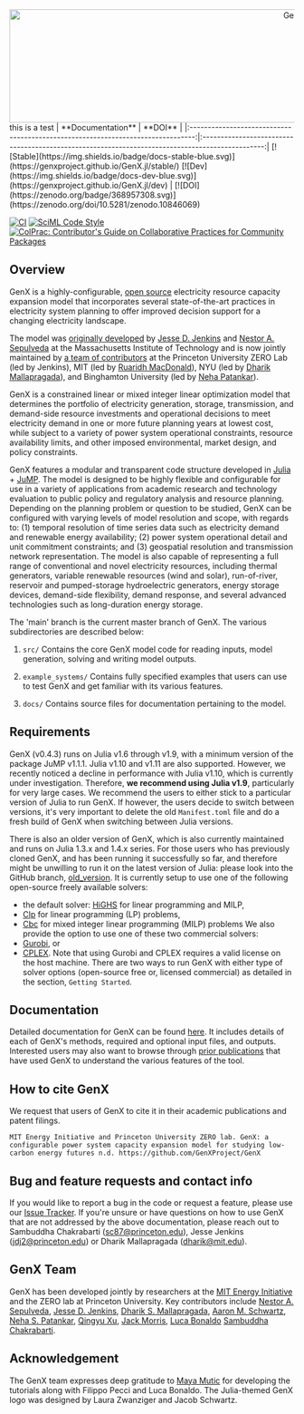 <div align="center"> <img src="docs/src/assets/logo_readme.svg"  height ="200"width="1000" alt="GenX.jl"></img></div>
this is a test
|  **Documentation** | **DOI** |
|:-------------------------------------------------------------------------------:|:-----------------------------------------------------------------------------------------------:|
[![Stable](https://img.shields.io/badge/docs-stable-blue.svg)](https://genxproject.github.io/GenX.jl/stable/) [![Dev](https://img.shields.io/badge/docs-dev-blue.svg)](https://genxproject.github.io/GenX.jl/dev) | [![DOI](https://zenodo.org/badge/368957308.svg)](https://zenodo.org/doi/10.5281/zenodo.10846069) 

[![CI](https://github.com/GenXProject/GenX/actions/workflows/ci.yml/badge.svg)](https://github.com/GenXProject/GenX/actions/workflows/ci.yml) [![SciML Code Style](https://img.shields.io/static/v1?label=code%20style&message=SciML&color=9558b2&labelColor=389826)](https://github.com/SciML/SciMLStyle) [![ColPrac: Contributor's Guide on Collaborative Practices for Community Packages](https://img.shields.io/badge/ColPrac-Contributor's%20Guide-blueviolet)](https://github.com/SciML/ColPrac)

## Overview
GenX is a highly-configurable, [open source](https://github.com/GenXProject/GenX/blob/main/LICENSE) electricity resource capacity expansion model 
that incorporates several state-of-the-art practices in electricity system planning to offer improved decision support for a changing electricity landscape. 

The model was [originally developed](https://energy.mit.edu/publication/enhanced-decision-support-changing-electricity-landscape/) by 
[Jesse D. Jenkins](https://mae.princeton.edu/people/faculty/jenkins) and 
[Nestor A. Sepulveda](https://energy.mit.edu/profile/nestor-sepulveda/) at the Massachusetts Institute of Technology and is now jointly maintained by 
[a team of contributors](https://github.com/GenXProject/GenX#genx-team) at the Princeton University ZERO Lab (led by Jenkins), MIT (led by [Ruaridh MacDonald](https://energy.mit.edu/profile/ruaridh-macdonald/)), NYU (led by [Dharik Mallapragada](https://engineering.nyu.edu/faculty/dharik-mallapragada)), and Binghamton University (led by [Neha Patankar](https://www.binghamton.edu/ssie/people/profile.html?id=npatankar)).

GenX is a constrained linear or mixed integer linear optimization model that determines the portfolio of electricity generation, 
storage, transmission, and demand-side resource investments and operational decisions to meet electricity demand in one or more future planning years at lowest cost,
while subject to a variety of power system operational constraints, resource availability limits, and other imposed environmental, market design, and policy constraints.

GenX features a modular and transparent code structure developed in [Julia](http://julialang.org/) + [JuMP](http://jump.dev/).
The model is designed to be highly flexible and configurable for use in a variety of applications from academic research and technology evaluation to public policy and regulatory analysis and resource planning.
Depending on the planning problem or question to be studied,
GenX can be configured with varying levels of model resolution and scope, with regards to:
(1) temporal resolution of time series data such as electricity demand and renewable energy availability;
(2) power system operational detail and unit commitment constraints;
and (3) geospatial resolution and transmission network representation.
The model is also capable of representing a full range of conventional and novel electricity resources,
including thermal generators, variable renewable resources (wind and solar), run-of-river, reservoir and pumped-storage hydroelectric generators,
energy storage devices, demand-side flexibility, demand response, and several advanced technologies such as long-duration energy storage.

The 'main' branch is the current master branch of GenX. The various subdirectories are described below:

1. `src/` Contains the core GenX model code for reading inputs, model generation, solving and writing model outputs.

2. `example_systems/` Contains fully specified examples that users can use to test GenX and get familiar with its various features. 

3. `docs/` Contains source files for documentation pertaining to the model.

## Requirements

GenX (v0.4.3) runs on Julia v1.6 through v1.9, with a minimum version of the package JuMP v1.1.1. Julia v1.10 and v1.11 are also supported. However, we recently noticed a decline in performance with Julia v1.10, which is currently under investigation. Therefore, **we recommend using Julia v1.9**, particularly for very large cases.
We recommend the users to either stick to a particular version of Julia to run GenX. If however, the users decide to switch between versions, it's very important to delete the old `Manifest.toml` file and do a fresh build of GenX when switching between Julia versions.

There is also an older version of GenX, which is also currently maintained and runs on Julia 1.3.x and 1.4.x series.
For those users who has previously cloned GenX, and has been running it successfully so far,
and therefore might be unwilling to run it on the latest version of Julia:
please look into the GitHub branch, [old_version](https://github.com/GenXProject/GenX/tree/old_version).
It is currently setup to use one of the following open-source freely available solvers:
- the default solver: [HiGHS](https://github.com/jump-dev/HiGHS.jl) for linear programming and MILP,
- [Clp](https://github.com/jump-dev/Clp.jl) for linear programming (LP) problems,
- [Cbc](https://github.com/jump-dev/Cbc.jl) for mixed integer linear programming (MILP) problems
We also provide the option to use one of these two commercial solvers: 
- [Gurobi](https://www.gurobi.com), or 
- [CPLEX](https://www.ibm.com/docs/en/icos/22.1.1?topic=documentation-orientation-guide).
Note that using Gurobi and CPLEX requires a valid license on the host machine.
There are two ways to run GenX with either type of solver options (open-source free or, licensed commercial) as detailed in the section, `Getting Started`.


## Documentation

Detailed documentation for GenX can be found [here](https://genxproject.github.io/GenX.jl/dev).
It includes details of each of GenX's methods, required and optional input files, and outputs.
Interested users may also want to browse through [prior publications](https://energy.mit.edu/genx/#publications) that have used GenX to understand the various features of the tool.


## How to cite GenX

We request that users of GenX to cite it in their academic publications and patent filings.

```
MIT Energy Initiative and Princeton University ZERO lab. GenX: a configurable power system capacity expansion model for studying low-carbon energy futures n.d. https://github.com/GenXProject/GenX
```

## Bug and feature requests and contact info
If you would like to report a bug in the code or request a feature, please use our [Issue Tracker](https://github.com/GenXProject/GenX/issues).
If you're unsure or have questions on how to use GenX that are not addressed by the above documentation, please reach out to Sambuddha Chakrabarti (sc87@princeton.edu), Jesse Jenkins (jdj2@princeton.edu) or Dharik Mallapragada (dharik@mit.edu).

## GenX Team
GenX has been developed jointly by researchers at the [MIT Energy Initiative](https://energy.mit.edu/) and the ZERO lab at Princeton University.
Key contributors include [Nestor A. Sepulveda](https://energy.mit.edu/profile/nestor-sepulveda/),
[Jesse D. Jenkins](https://mae.princeton.edu/people/faculty/jenkins),
[Dharik S. Mallapragada](https://energy.mit.edu/profile/dharik-mallapragada/),
[Aaron M. Schwartz](https://idss.mit.edu/staff/aaron-schwartz/),
[Neha S. Patankar](https://www.linkedin.com/in/nehapatankar),
[Qingyu Xu](https://www.linkedin.com/in/qingyu-xu-61b3567b),
[Jack Morris](https://www.linkedin.com/in/jack-morris-024b37121),
[Luca Bonaldo](https://www.linkedin.com/in/luca-bonaldo-56391719b/)
[Sambuddha Chakrabarti](https://www.linkedin.com/in/sambuddha-chakrabarti-ph-d-84157318).

## Acknowledgement
The GenX team expresses deep gratitude to [Maya Mutic](https://github.com/mmutic) for developing the tutorials along with Filippo Pecci and Luca Bonaldo. 
The Julia-themed GenX logo was designed by Laura Zwanziger and Jacob Schwartz.
